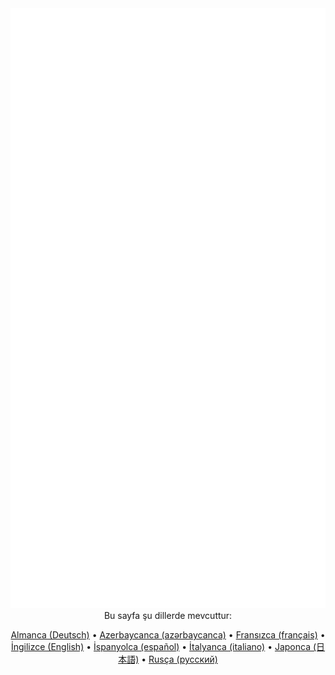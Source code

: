 <div align="center">
	<img src="README-tr.svg" width="768" height="960" alt="">
    <footer>
        <span>Bu sayfa şu dillerde mevcuttur:</span><br />

[Almanca (Deutsch)](./README-de.md) • [Azerbaycanca (azərbaycanca)](./README-az.md) • [Fransızca (français)](./README-fr.md) • [İngilizce (English)](./README.md) • [İspanyolca (español)](./README-es.md) • [İtalyanca (italiano)](./README-it.md) • [Japonca (日本語)](./README-ja.md) • [Rusça (русский)](./README-ru.md)
    </footer>
</div>